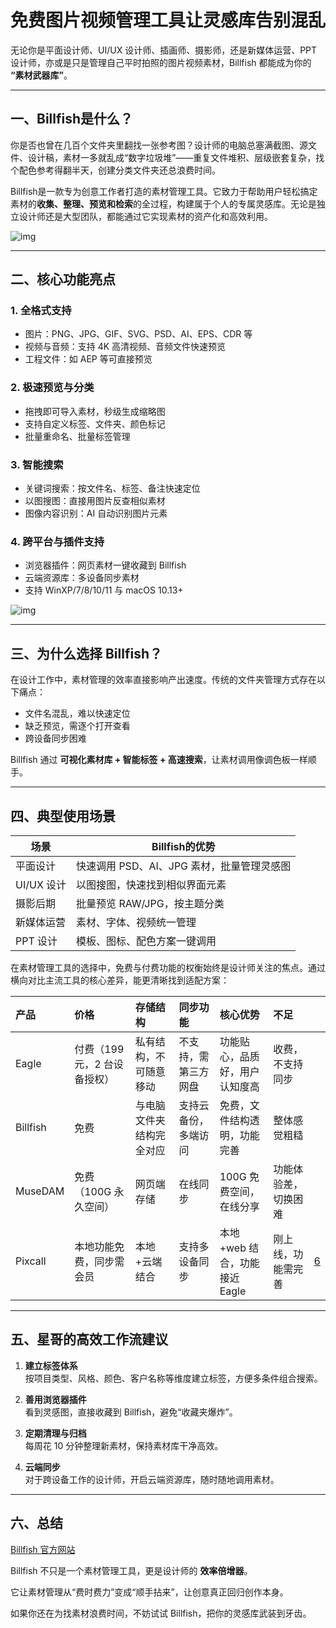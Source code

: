 # 免费图片视频管理工具让灵感库告别混乱

无论你是平面设计师、UI/UX 设计师、插画师、摄影师，还是新媒体运营、PPT 设计师，亦或是只是管理自己平时拍照的图片视频素材，Billfish 都能成为你的 **“素材武器库”**。

---

## 一、Billfish是什么？

你是否也曾在几百个文件夹里翻找一张参考图？设计师的电脑总塞满截图、源文件、设计稿，素材一多就乱成“数字垃圾堆”——重复文件堆积、层级嵌套复杂，找个配色参考得翻半天，创建分类文件夹还总浪费时间。

Billfish是一款专为创意工作者打造的素材管理工具。它致力于帮助用户轻松搞定素材的**收集、整理、预览和检索**的全过程，构建属于个人的专属灵感库。无论是独立设计师还是大型团队，都能通过它实现素材的资产化和高效利用。

![img](https://imgoss.xgss.net/picgo-tx2025/QQ_1758378579645.png?tx)

---

## 二、核心功能亮点

### 1. **全格式支持**
- 图片：PNG、JPG、GIF、SVG、PSD、AI、EPS、CDR 等
- 视频与音频：支持 4K 高清视频、音频文件快速预览
- 工程文件：如 AEP 等可直接预览

### 2. **极速预览与分类**
- 拖拽即可导入素材，秒级生成缩略图
- 支持自定义标签、文件夹、颜色标记
- 批量重命名、批量标签管理

### 3. **智能搜索**
- 关键词搜索：按文件名、标签、备注快速定位
- 以图搜图：直接用图片反查相似素材
- 图像内容识别：AI 自动识别图片元素

### 4. **跨平台与插件支持**
- 浏览器插件：网页素材一键收藏到 Billfish
- 云端资源库：多设备同步素材
- 支持 WinXP/7/8/10/11 与 macOS 10.13+

![img](https://imgoss.xgss.net/picgo-tx2025/QQ_1758377478098.png?tx)

---

## 三、为什么选择 Billfish？

在设计工作中，素材管理的效率直接影响产出速度。传统的文件夹管理方式存在以下痛点：
- 文件名混乱，难以快速定位
- 缺乏预览，需逐个打开查看
- 跨设备同步困难

Billfish 通过 **可视化素材库 + 智能标签 + 高速搜索**，让素材调用像调色板一样顺手。

---

## 四、典型使用场景



| 场景       | Billfish的优势                             |
| ---------- | ------------------------------------------ |
| 平面设计   | 快速调用 PSD、AI、JPG 素材，批量管理灵感图 |
| UI/UX 设计 | 以图搜图，快速找到相似界面元素             |
| 摄影后期   | 批量预览 RAW/JPG，按主题分类               |
| 新媒体运营 | 素材、字体、视频统一管理                   |
| PPT 设计   | 模板、图标、配色方案一键调用               |

在素材管理工具的选择中，免费与付费功能的权衡始终是设计师关注的焦点。通过横向对比主流工具的核心差异，能更清晰找到适配方案：

| 产品     | 价格                         | 存储结构                 | 同步功能             | 核心优势                       | 不足                 |                                   |
| :------- | :--------------------------- | :----------------------- | :------------------- | :----------------------------- | :------------------- | :-------------------------------- |
| Eagle    | 付费（199 元，2 台设备授权） | 私有结构，不可随意移动   | 不支持，需第三方网盘 | 功能贴心，品质好，用户认知度高 | 收费，不支持同步     |                                   |
| Billfish | 免费                         | 与电脑文件夹结构完全对应 | 支持云备份，多端访问 | 免费，文件结构透明，功能完善   | 整体感觉粗糙         |                                   |
| MuseDAM  | 免费（100G 永久空间）        | 网页端存储               | 在线同步             | 100G 免费空间，在线分享        | 功能体验差，切换困难 |                                   |
| Pixcall  | 本地功能免费，同步需会员     | 本地+云端结合            | 支持多设备同步       | 本地+web 结合，功能接近 Eagle  | 刚上线，功能需完善   | [6](https://sspai.com/post/76222) |

---

## 五、星哥的高效工作流建议

1. **建立标签体系**  
   按项目类型、风格、颜色、客户名称等维度建立标签，方便多条件组合搜索。

2. **善用浏览器插件**  
   看到灵感图，直接收藏到 Billfish，避免“收藏夹爆炸”。

3. **定期清理与归档**  
   每周花 10 分钟整理新素材，保持素材库干净高效。

4. **云端同步**  
   对于跨设备工作的设计师，开启云端资源库，随时随地调用素材。

---

## 六、总结

[Billfish 官方网站](https://www.billfish.cn/)

Billfish 不只是一个素材管理工具，更是设计师的 **效率倍增器**。  

它让素材管理从“费时费力”变成“顺手拈来”，让创意真正回归创作本身。

如果你还在为找素材浪费时间，不妨试试 Billfish，把你的灵感库武装到牙齿。


